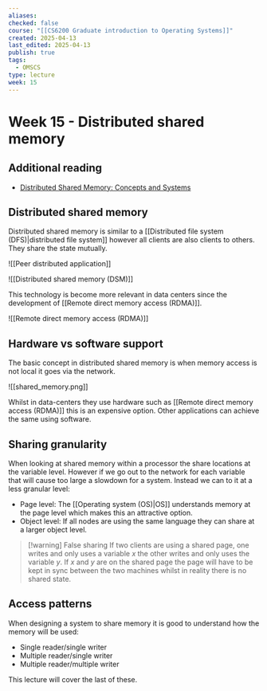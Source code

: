 ```yaml
---
aliases: 
checked: false
course: "[[CS6200 Graduate introduction to Operating Systems]]"
created: 2025-04-13
last_edited: 2025-04-13
publish: true
tags:
  - OMSCS
type: lecture
week: 15
---
```

# Week 15 - Distributed shared memory

## Additional reading

- [Distributed Shared Memory: Concepts and Systems](https://s3.amazonaws.com/content.udacity-data.com/courses/ud923/references/ud923-protic-paper.pdf)

## Distributed shared memory

Distributed shared memory is similar to a [[Distributed file system (DFS)|distributed file system]] however all clients are also clients to others. They share the state mutually.

![[Peer distributed application]]

![[Distributed shared memory (DSM)]]

This technology is become more relevant in data centers since the development of [[Remote direct memory access (RDMA)]].

![[Remote direct memory access (RDMA)]]

## Hardware vs software support

The basic concept in distributed shared memory is when memory access is not local it goes via the network.

![[shared_memory.png]]

Whilst in data-centers they use hardware such as [[Remote direct memory access (RDMA)]] this is an expensive option. Other applications can achieve the same using software. 

## Sharing granularity

When looking at shared memory within a processor the share locations at the variable level. However if we go out to the network for each variable that will cause too large a slowdown for a system. Instead we can to it at a less granular level:
- Page level: The [[Operating system (OS)|OS]] understands memory at the page level which makes this an attractive option. 
- Object level: If all nodes are using the same language they can share at a larger object level.

>[!warning] False sharing
>If two clients are using a shared page, one writes and only uses a variable $x$ the other writes and only uses the variable $y$. If $x$ and $y$ are on the shared page the page will have to be kept in sync between the two machines whilst in reality there is no shared state.

## Access patterns

When designing a system to share memory it is good to understand how the memory will be used:

- Single reader/single writer
- Multiple reader/single writer
- Multiple reader/multiple writer

This lecture will cover the last of these.

## 


